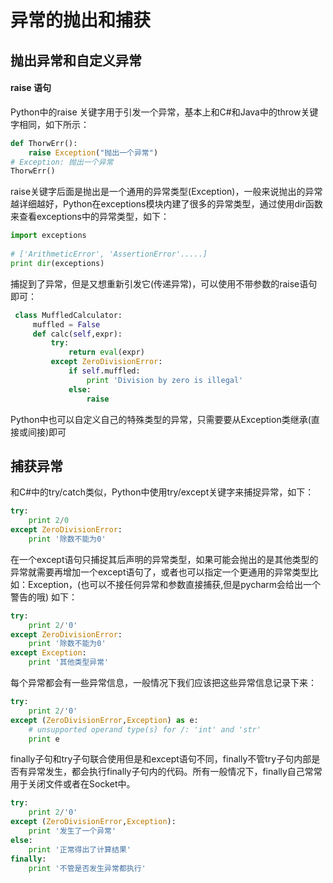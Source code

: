 # 异常的抛出和捕获

## 抛出异常和自定义异常

#### raise 语句

Python中的raise 关键字用于引发一个异常，基本上和C#和Java中的throw关键字相同，如下所示： 

```python
def ThorwErr():
    raise Exception("抛出一个异常") 
# Exception: 抛出一个异常 
ThorwErr()
```

raise关键字后面是抛出是一个通用的异常类型(Exception)，一般来说抛出的异常越详细越好，Python在exceptions模块内建了很多的异常类型，通过使用dir函数来查看exceptions中的异常类型，如下：

```python
import exceptions
 
# ['ArithmeticError', 'AssertionError'.....]
print dir(exceptions)
```

捕捉到了异常，但是又想重新引发它(传递异常)，可以使用不带参数的raise语句即可： 

```python
 class MuffledCalculator:
     muffled = False
     def calc(self,expr):
         try:
             return eval(expr)
         except ZeroDivisionError:
             if self.muffled:
                 print 'Division by zero is illegal'
             else:
                 raise
```

Python中也可以自定义自己的特殊类型的异常，只需要要从Exception类继承(直接或间接)即可



## 捕获异常

和C#中的try/catch类似，Python中使用try/except关键字来捕捉异常，如下： 

```python
try:
    print 2/0
except ZeroDivisionError:
    print '除数不能为0'
```

在一个except语句只捕捉其后声明的异常类型，如果可能会抛出的是其他类型的异常就需要再增加一个except语句了，或者也可以指定一个更通用的异常类型比如：Exception，(也可以不接任何异常和参数直接捕获,但是pycharm会给出一个警告的哦) 如下： 

```python
try:
    print 2/'0'
except ZeroDivisionError:
    print '除数不能为0'
except Exception:
    print '其他类型异常'
```

每个异常都会有一些异常信息，一般情况下我们应该把这些异常信息记录下来： 

```python
try:
    print 2/'0'
except (ZeroDivisionError,Exception) as e:
    # unsupported operand type(s) for /: 'int' and 'str'
    print e 
```

finally子句和try子句联合使用但是和except语句不同，finally不管try子句内部是否有异常发生，都会执行finally子句内的代码。所有一般情况下，finally自己常常用于关闭文件或者在Socket中。 

```python
try:
    print 2/'0'
except (ZeroDivisionError,Exception):
    print '发生了一个异常'
else:
    print '正常得出了计算结果'
finally:
    print '不管是否发生异常都执行'
```

